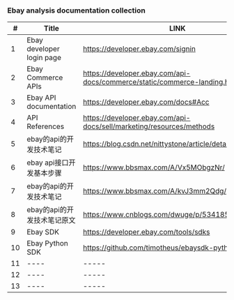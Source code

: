 ### Ebay analysis documentation collection

|#| Title | LINK |
|---|----|-----|
|1|Ebay developer login page|https://developer.ebay.com/signin|
|2|Ebay Commerce APIs|https://developer.ebay.com/api-docs/commerce/static/commerce-landing.html|
|3|Ebay API documentation|https://developer.ebay.com/docs#Acc|
|4|API References|https://developer.ebay.com/api-docs/sell/marketing/resources/methods|
|5|ebay的api的开发技术笔记|https://blog.csdn.net/nittystone/article/details/38688535|
|6|ebay api接口开发基本步骤|https://www.bbsmax.com/A/Vx5MObgzNr/|
|7|ebay的api的开发技术笔记|https://www.bbsmax.com/A/kvJ3mm2Qdg/|
|8|ebay的api的开发技术笔记原文|https://www.cnblogs.com/dwuge/p/5341851.html|
|9|Ebay SDK|https://developer.ebay.com/tools/sdks|
|10|Ebay Python SDK|https://github.com/timotheus/ebaysdk-python|
|11|----|-----|
|12|----|-----|
|13|----|-----|